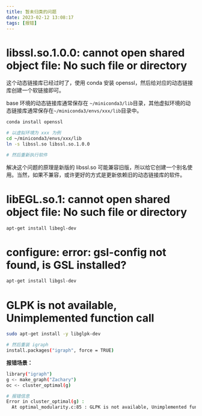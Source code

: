 ```yaml
---
title: 暂未归类的问题
date: 2023-02-12 13:08:17
tags: [报错]
---
```


# libssl.so.1.0.0: cannot open shared object file: No such file or directory

这个动态链接库已经过时了，使用 conda 安装 openssl，然后给对应的动态链接库创建一个软链接即可。

base 环境的动态链接库通常保存在 `~/miniconda3/lib`目录，其他虚拟环境的动态链接库通常保存在`~/miniconda3/envs/xxx/lib`目录中。

```bash
conda install openssl

# 以虚拟环境为 xxx 为例
cd ~/miniconda3/envs/xxx/lib
ln -s libssl.so libssl.so.1.0.0

# 然后重新执行软件
```

解决这个问题的原理是新版的 libssl.so 可能兼容旧版，所以给它创建一个别名使用。当然，如果不兼容，或许更好的方式是更新依赖旧的动态链接库的软件。

# libEGL.so.1: cannot open shared object file: No such file or directory

```bash
apt-get install libegl-dev
```

# configure: error: gsl-config not found, is GSL installed?

```bash
apt-get install libgsl-dev
```

# GLPK is not available, Unimplemented function call

```bash
sudo apt-get install -y libglpk-dev

# 然后重装 igraph
install.packages("igraph", force = TRUE)
```

**报错场景：**

```bash
library("igraph")
g <- make_graph("Zachary")
oc <- cluster_optimal(g)

# 报错信息
Error in cluster_optimal(g) : 
  At optimal_modularity.c:85 : GLPK is not available, Unimplemented function call
```

